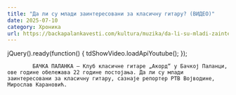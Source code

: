 ```yaml
---
title: "Да ли су млади заинтересовани за класичну гитару? (ВИДЕО)"
date: 2025-07-10
category: Хроника
url: https://backapalankavesti.com/kultura/muzika/da-li-su-mladi-zainteresovani-za-klasicnu-gitaru-video/
---
```


jQuery().ready(function() {
                            tdShowVideo.loadApiYoutube(); 
                        });
                        
                    
            БАЧКА ПАЛАНКА – Клуб класичне гитаре „Акорд“ у Бачкој Паланци, ове године обележава 22 године постојања. Да ли су млади заинтересовани за класичну гитару, сазнаје репортер РТВ Војводине, Мирослав Карановић.
